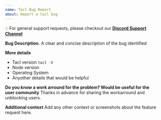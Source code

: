 ```yaml
---
name: Tacl Bug Report
about: Report a tacl bug
---
```


💡 For general support requests, please checkout our [**Discord Support Channel**](https://discord.gg/qw6DqkZ4VR)

**Bug Description.**
A clear and concise description of the bug identified

**More details**
- Tacl version `tacl -V`
- Node version
- Operating System
- Anyother details that would be helpful

**Do you know a work arround for the problem? Would be useful for the user community**
Thanks in advance for sharing the workarround and unblocking users.

**Additional context**
Add any other context or screenshots about the feature request here.

